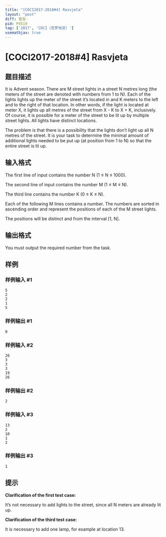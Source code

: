 ```yaml
---
title: "[COCI2017-2018#4] Rasvjeta"
layout: "post"
diff: 普及-
pid: P4519
tag: ['2017', 'COCI（克罗地亚）']
usemathjax: true
---
```


# [COCI2017-2018#4] Rasvjeta
## 题目描述

It is Advent season. There are M street lights in a street N metres long (the meters of the
street are denoted with numbers from 1 to N). Each of the lights lights up the meter of the
street it’s located in and K meters to the left and to the right of that location. In other words, if
the light is located at meter X, it lights up all metres of the street from X - K to X + K,
inclusively. Of course, it is possible for a meter of the street to be lit up by multiple street
lights. All lights have distinct locations.

The problem is that there is a possibility that the lights don’t light up all N metres of the
street. It is your task to determine the minimal amount of additional lights needed to be put
up (at position from 1 to N) so that the entire street is lit up.
## 输入格式

The first line of input contains the number N (1 ≤ N ≤ 1000).

The second line of input contains the number M (1 ≤ M ≤ N).

The third line contains the number K (0 ≤ K ≤ N).

Each of the following M lines contains a number. The numbers are sorted in ascending order
and represent the positions of each of the M street lights.

The positions will be distinct and from the interval [1, N].

## 输出格式

You must output the required number from the task.
## 样例

### 样例输入 #1
```
5
2
2
1
5
```
### 样例输出 #1
```
0
```
### 样例输入 #2
```
26
3
3
3
19
26

```
### 样例输出 #2
```
2
```
### 样例输入 #3
```
13
2
10
1
2

```
### 样例输出 #3
```
1
```
## 提示

**Clarification of the first test case:**

It’s not necessary to add lights to the street, since all N meters are already lit up.

**Clarification of the third test case:**

It is necessary to add one lamp, for example at location 13.

